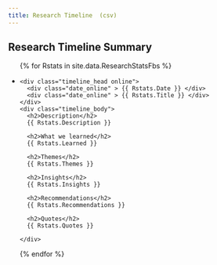 ```yaml
---
title: Research Timeline  (csv)
---
```


<section id="timeline">
  <h1>Research Timeline Summary</h1>
<ul class="timeline_ul">
{% for Rstats in site.data.ResearchStatsFbs %}
  <li  class="timeline_card">
    
    <div class="timeline_head online">
      <div class="date_online" > {{ Rstats.Date }} </div>
      <div class="date_online" > {{ Rstats.Title }} </div>
    </div>
    <div class="timeline_body">
      <h2>Description</h2>
      {{ Rstats.Description }}
      
      <h2>What we learned</h2>
      {{ Rstats.Learned }}

      <h2>Themes</h2>
      {{ Rstats.Themes }}
      
      <h2>Insights</h2>
      {{ Rstats.Insights }}
      
      <h2>Recommendations</h2>
      {{ Rstats.Recommendations }}
      
      <h2>Quotes</h2>
      {{ Rstats.Quotes }}
 
    </div>
  </li>
{% endfor %}
</ul>
</section>
